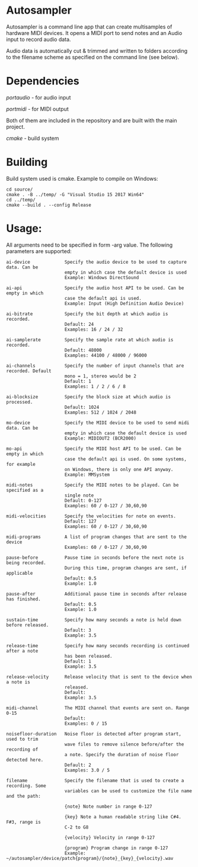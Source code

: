 # Autosampler
Autosampler is a command line app that can create multisamples of hardware 
MIDI devices. It opens a MIDI port to send notes and an Audio input to record audio data.

Audio data is automatically cut & trimmed and written to folders according to
the filename scheme as specified on the command line (see below).

# Dependencies
*portaudio* - for audio input

*portmidi* - for MIDI output

Both of them are included in the repository and are built with the main project.

*cmake* - build system

# Building
Build system used is cmake. Example to compile on Windows:

    cd source/
    cmake . -B ../temp/ -G "Visual Studio 15 2017 Win64"
	cd ../temp/
	cmake --build . --config Release

# Usage:

All arguments need to be specified in form -arg value. The following parameters are supported:

    ai-device             Specify the audio device to be used to capture data. Can be
                          empty in which case the default device is used
                          Example: Windows DirectSound
    
    ai-api                Specify the audio host API to be used. Can be empty in which
                          case the default api is used.
                          Example: Input (High Definition Audio Device)
    
    ai-bitrate            Specify the bit depth at which audio is recorded.
                          Default: 24
                          Examples: 16 / 24 / 32
    
    ai-samplerate         Specify the sample rate at which audio is recorded.
                          Default: 48000
                          Examples: 44100 / 48000 / 96000
    
    ai-channels           Specify the number of input channels that are recorded. Default
                          mono = 1, stereo would be 2
                          Default: 1
                          Examples: 1 / 2 / 6 / 8
    
    ai-blocksize          Specify the block size at which audio is processed.
                          Default: 1024
                          Examples: 512 / 1024 / 2048
    
    mo-device             Specify the MIDI device to be used to send midi data. Can be
                          empty in which case the default device is used
                          Example: MIDIOUT2 (BCR2000)
    
    mo-api                Specify the MIDI host API to be used. Can be empty in which
                          case the default api is used. On some systems, for example
                          on Windows, there is only one API anyway.
                          Example: MMSystem
    
    midi-notes            Specify the MIDI notes to be played. Can be specified as a
                          single note
                          Default: 0-127
                          Examples: 60 / 0-127 / 30,60,90
    
    midi-velocities       Specify the velocities for note on events.
                          Default: 127
                          Examples: 60 / 0-127 / 30,60,90
    
    midi-programs         A list of program changes that are sent to the device
                          Examples: 60 / 0-127 / 30,60,90
    
    pause-before          Pause time in seconds before the next note is being recorded.
                          During this time, program changes are sent, if applicable
                          Default: 0.5
                          Example: 1.0
    
    pause-after           Additional pause time in seconds after release has finished.
                          Default: 0.5
                          Example: 1.0
    
    sustain-time          Specify how many seconds a note is held down before released.
                          Default: 3
                          Example: 3.5
    
    release-time          Specify how many seconds recording is continued after a note
                          has been released.
                          Default: 1
                          Example: 3.5
    
    release-velocity      Release velocity that is sent to the device when a note is
                          released.
                          Default:
                          Example: 3.5
    
    midi-channel          The MIDI channel that events are sent on. Range 0-15
                          Default:
                          Examples: 0 / 15
    
    noisefloor-duration   Noise floor is detected after program start, used to trim
                          wave files to remove silence before/after the recording of
                          a note. Specify the duration of noise floor detected here.
                          Default: 2
                          Examples: 3.0 / 5
    
    filename              Specify the filename that is used to create a recording. Some
                          variables can be used to customize the file name and the path:
    
                          {note} Note number in range 0-127
    
                          {key} Note a human readable string like C#4. F#3, range is
                          C-2 to G8
    
                          {velocity} Velocity in range 0-127
    
                          {program} Program change in range 0-127
                          Example: ~/autosampler/device/patch{program}/{note}_{key}_{velocity}.wav
